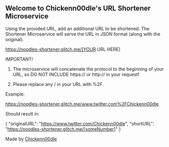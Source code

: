 ## Welcome to Chickenn00dle's URL Shortener Microservice

Using the provided URL, add an additional URL to be shortened. The Shortener Microservice will serve the URL in JSON format (along with the original).

https://noodles-shortener.glitch.me/[YOUR URL HERE]

IMPORTANT!

1. The microservice will concatenate the protocol to the beginning of your URL, so DO NOT INCLUDE https:// or http:// in your request!

2. Please replace any / in your URL with %2F.

Example:

https://noodles-shortener.glitch.me/www.twitter.com%2FChickenn00dle

Should result in:

{ "originalURL": "https://www.twitter.com/Chickenn00dle", 
  "shortURL": "https://noodles-shortener.glitch.me/[someNumber]" }


Made by [Chickenn00dle](https://twitter.com/ChickenN00dle)
